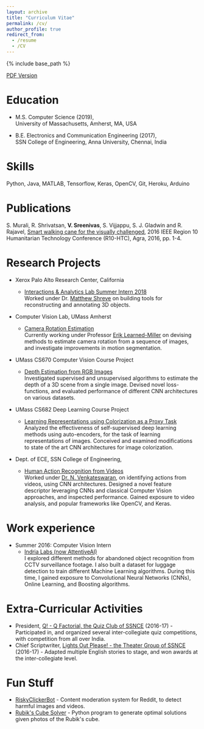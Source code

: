 ```yaml
---
layout: archive
title: "Curriculum Vitae"
permalink: /cv/
author_profile: true
redirect_from:
  - /resume
  - /CV
---
```


{% include base_path %}

<u><a href="http://svrao.ml/files/SreenivasVenkobaraoResume.pdf">PDF Version</a></u>

Education
======
* M.S. Computer Science (2019),<br/>  University of Massachusetts, Amherst, MA, USA

* B.E. Electronics and Communication Engineering (2017), <br/> SSN College of Engineering, Anna University,  Chennai, India

Skills
======
Python, Java, MATLAB, Tensorflow, Keras, OpenCV, Git, Heroku, Arduino


Publications
=======
 S. Murali, R. Shrivatsan, **V. Sreenivas**, S. Vijjappu, S. J. Gladwin and R. Rajavel, <u><a href="https://ieeexplore.ieee.org/abstract/document/7906791/">Smart walking cane for the visually challenged</a></u>,  2016 IEEE Region 10 Humanitarian Technology Conference (R10-HTC), Agra, 2016, pp. 1-4.
 
Research Projects
======
* Xerox Palo Alto Research Center, California
	* <u>Interactions & Analytics Lab Summer Intern 2018</u> <br/>  Worked under Dr. <u><a href="https://www.parc.com/about/people/3058/matthew-shreve.html">Matthew Shreve</a></u> on building tools for reconstructing and annotating 3D objects.

* Computer Vision Lab, UMass Amherst
	* <u>Camera Rotation Estimation</u> <br/>  Currently working under Professor <u><a href="http://people.cs.umass.edu/~elm/">Erik Learned-Miller</a></u> on devising methods to estimate camera rotation from a sequence of images, and investigate improvements in motion segmentation.
	
*	UMass CS670 Computer Vision Course Project
	* <u>Depth Estimation from RGB Images</u>  <br/> Investigated supervised and unsupervised algorithms to estimate the depth of a 3D scene from a single image. Devised novel loss-functions, and evaluated performance of different CNN architectures on various datasets. 
	
*	UMass CS682 Deep Learning Course Project <br/>
	* <u>Learning Representations using Colorization as a Proxy Task</u><br/> Analyzed the effectiveness of self-supervised deep learning methods using auto-encoders, for the task of learning representations of images. Conceived and examined modifications to state of the art CNN architectures for image colorization. 

* Dept. of ECE, SSN College of Engineering, 
	* <u>Human Action Recognition from Videos </u> <br/> Worked under <u><a href= "http://www.ssn.edu.in/?page_id=1892"> Dr. N. Venkateswaran</a></u>, on identifying actions from videos, using CNN architectures. Designed a novel feature descriptor leveraging CNNs and classical Computer Vision approaches, and inspected performance. Gained exposure to video analysis, and popular frameworks like OpenCV, and Keras.
	
Work experience
======
* Summer 2016: Computer Vision Intern
  * <u><a href="https://attentive.ai">Indria Labs (now AttentiveAI)</a></u> <br/>I explored different methods for abandoned object recognition from CCTV surveillance footage. I also built a dataset for luggage detection to train different Machine Learning algorithms. During this time, I gained exposure to Convolutional Neural Networks (CNNs), Online Learning, and Boosting algorithms. 
  
Extra-Curricular Activities
======
* President, <u><a href="https://www.facebook.com/QFactorial/">Q! - Q Factorial, the Quiz Club of SSNCE</a></u> (2016-17) - Participated in, and organized several inter-collegiate quiz competitions, with competition from all over India.
* Chief Scriptwriter, <u><a href="https://www.facebook.com/LightsOutPlease/">Lights Out Please! - the Theater Group of SSNCE</a></u> (2016-17) - Adapted multiple English stories to stage, and won awards at the inter-collegiate level.


Fun Stuff
======
* <u><a href="https://github.com/sreenivasvrao/riskyclickerbot">RiskyClickerBot</a></u> - Content moderation system for Reddit, to detect harmful images and videos. 
* <u><a href="http://github.com/sreenivasvrao/cube-solver">Rubik's Cube Solver</a></u> - Python program to generate optimal solutions given photos of the Rubik's cube.
